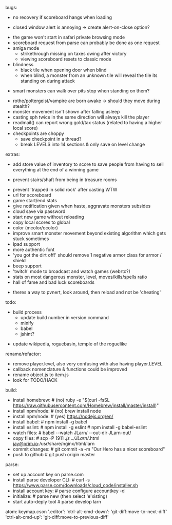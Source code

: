 bugs:
* no recovery if scoreboard hangs when loading
+ closed window alert is annoying -> create alert-on-close option?
- the game won't start in safari private browsing mode
- scoreboard request from parse can probably be done as one request
- amiga mode
  - strikethrough missing on taxes owing after victory
  - viewing scoreboard resets to classic mode
- blindness
  - black tile when opening door when blind
  - when blind, a monster from an unknown tile will reveal the tile its standing on during attack
+ smart monsters can walk over pits stop when standing on them?
- rothe/poltergeist/vampire are born awake -> should they move during stealth?
- monster movement isn't shown after falling asleep
- casting sph twice in the same direction will always kill the player
- readmail() can report wrong gold/tax status (related to having a higher local score)
- checkpoints are choppy
  - save checkpoint in a thread?
  - break LEVELS into 14 sections & only save on level change


extras:
* add store value of inventory to score to save people from having to sell everything at the end of a winning game
+ prevent stairs/shaft from being in treasure rooms
- prevent 'trapped in solid rock' after casting WTW
- url for scoreboard
- game start/end stats
- give notification given when haste, aggravate monsters subsides
- cloud save via password
- start new game without reloading
- copy local scores to global
- color (mcolor/ocolor)
- improve smart monster movement beyond existing algorithm which gets stuck sometimes
- ipad support
- more authentic font
- 'you got the dirt off!' should remove 1 negative armor class for armor / shield
- beep support
- 'twitch' mode to broadcast and watch games (webrtc?)
- stats on most dangerous monster, level, moves/kills/spells ratio
- hall of fame and bad luck scoreboards
* theres a way to pvnert, look around, then reload and not be 'cheating'


todo:
+ build process
  + update build number in version command
  + minify
  + babel
  + jshint?
- update wikipedia, roguebasin, temple of the roguelike


rename/refactor:
- remove player.level, also very confusing with also having player.LEVEL
- callback nomenclature & functions could be improved
- rename object.js to item.js
- look for TODO/HACK


build:
- install homebrew:  # (no) ruby -e "$(curl -fsSL https://raw.githubusercontent.com/Homebrew/install/master/install)"
- install npm/node:  # (no) brew install node
- install npm/node:  # (yes) https://nodejs.org/en/
- install babel:     # npm install -g babel
- install eslint:    # npm install -g eslint
                     # npm install -g babel-eslint
- watch files:       # babel --watch JLarn/ --out-dir JLarn-out/
- copy files:        # scp -P 1911 *.js ../JLarn/*.html jay@prim.io:/usr/share/nginx/html/larn
- commit changes:    # git commit -a -m "Our Hero has a nicer scoreboard"
- push to github     # git push origin master


parse:
- set up account key on parse.com
- install parse developer CLI:  # curl -s https://www.parse.com/downloads/cloud_code/installer.sh
- install account key:          # parse configure accountkey -d
- initialize:                   # parse new (then select 'e'xisting)
- start auto-deply tool         # parse develop larn


atom: keymap.cson
'.editor':
  'ctrl-alt-cmd-down': 'git-diff:move-to-next-diff'
  'ctrl-alt-cmd-up': 'git-diff:move-to-previous-diff'
